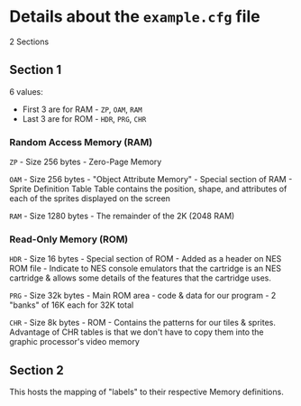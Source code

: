 # Details about the `example.cfg` file

2 Sections

## Section 1

6 values:
* First 3 are for RAM  - `ZP`, `OAM`, `RAM`
* Last 3 are for ROM - `HDR`, `PRG`, `CHR`

### Random Access Memory (RAM)

`ZP` - Size 256 bytes - Zero-Page Memory

`OAM` - Size 256 bytes - "Object Attribute Memory" - Special section of RAM - Sprite Definition Table Table contains the position, shape, and attributes of each of the sprites displayed on the screen

`RAM` - Size 1280 bytes - The remainder of the 2K (2048 RAM) 

### Read-Only Memory (ROM) 

`HDR` - Size 16 bytes - Special section of ROM - Added as a header on NES ROM file - Indicate to NES console emulators that the cartridge is an NES cartridge & allows some details of the features that the cartridge uses.

`PRG` - Size 32k bytes - Main ROM area - code & data for our program - 2 "banks" of 16K each for 32K total

`CHR` - Size 8k bytes - ROM - Contains the patterns for our tiles & sprites. Advantage of CHR tables is that we don't have to copy them into the graphic processor's video memory

## Section 2

This hosts the mapping of "labels" to their respective Memory definitions.
